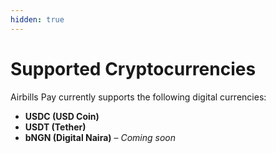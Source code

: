 ```yaml
---
hidden: true
---
```


# Supported Cryptocurrencies

Airbills Pay currently supports the following digital currencies:

* **USDC (USD Coin)**
* **USDT (Tether)**
* **bNGN (Digital Naira)** – _Coming soon_
